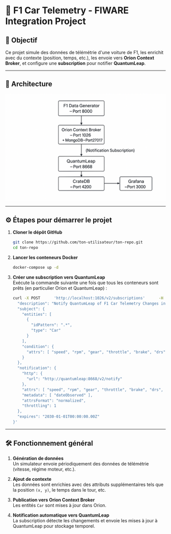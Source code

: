 
# 🚗 F1 Car Telemetry - FIWARE Integration Project

## 📌 Objectif

Ce projet simule des données de télémétrie d'une voiture de F1, les enrichit avec du contexte (position, temps, etc.), les envoie vers **Orion Context Broker**, et configure une **subscription** pour notifier **QuantumLeap**.

---

## 🧱 Architecture

![Architecture](https://github.com/Marwenbellili72/F1_Digital_Twin/blob/main/img.png)

---

## ⚙️ Étapes pour démarrer le projet

1. **Cloner le dépôt GitHub**  
   ```bash
   git clone https://github.com/ton-utilisateur/ton-repo.git
   cd ton-repo
   ```

2. **Lancer les conteneurs Docker**  
   ```bash
   docker-compose up -d
   ```

3. **Créer une subscription vers QuantumLeap**  
   Exécute la commande suivante une fois que tous les conteneurs sont prêts (en particulier Orion et QuantumLeap) :

   ```bash
   curl -X POST      'http://localhost:1026/v2/subscriptions'      -H 'Content-Type: application/json'      -d '{
     "description": "Notify QuantumLeap of F1 Car Telemetry Changes including position",
     "subject": {
       "entities": [
         {
           "idPattern": ".*",
           "type": "Car"
         }
       ],
       "condition": {
         "attrs": [ "speed", "rpm", "gear", "throttle", "brake", "drs", "distance", "lapNumber", "timeWithinLap", "simulatedElapsedTime", "x", "y" ]
       }
     },
     "notification": {
       "http": {
         "url": "http://quantumleap:8668/v2/notify"
       },
       "attrs": [ "speed", "rpm", "gear", "throttle", "brake", "drs", "distance", "driverCode", "lapNumber", "timeWithinLap", "simulatedElapsedTime", "simulationSessionKey", "x", "y" ],
       "metadata": [ "dateObserved" ],
       "attrsFormat": "normalized",
       "throttling": 1
     },
     "expires": "2030-01-01T00:00:00.00Z"
   }'
   ```

---

## 🛠 Fonctionnement général

1. **Génération de données**  
   Un simulateur envoie périodiquement des données de télémétrie (vitesse, régime moteur, etc.).

2. **Ajout de contexte**  
   Les données sont enrichies avec des attributs supplémentaires tels que la position `(x, y)`, le temps dans le tour, etc.

3. **Publication vers Orion Context Broker**  
   Les entités `Car` sont mises à jour dans Orion.

4. **Notification automatique vers QuantumLeap**  
   La subscription détecte les changements et envoie les mises à jour à QuantumLeap pour stockage temporel.
